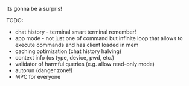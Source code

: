 Its gonna be a surpris!

TODO:
- chat history - terminal smart terminal remember!
- app mode - not just one of command but infinite loop that allows to execute commands and has client loaded in mem
- caching optimization (chat history halving)
- context info (os type, device, pwd, etc.)
- validator of harmful queries (e.g. allow read-only mode)
- autorun (danger zone!)
- MPC for everyone